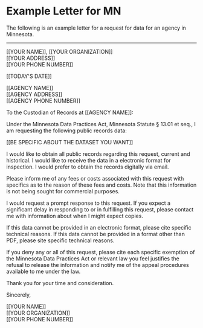 # Example Letter for MN

The following is an example letter for a request for data for an agency in Minnesota.

<hr>

[[YOUR NAME]], [[YOUR ORGANIZATION]]  
[[YOUR ADDRESS]]  
[[YOUR PHONE NUMBER]]  


[[TODAY'S DATE]]  


[[AGENCY NAME]]  
[[AGENCY ADDRESS]]  
[[AGENCY PHONE NUMBER]]  
  
    

To the Custodian of Records at [[AGENCY NAME]]:

Under the Minnesota Data Practices Act, Minnesota Statute § 13.01 et seq., I am requesting the following public records data:

[[BE SPECIFIC ABOUT THE DATASET YOU WANT]]  

I would like to obtain all public records regarding this request, current and historical.  I would like to receive the data in a electronic format for inspection.   I would prefer to obtain the records digitally via email.

Please inform me of any fees or costs associated with this request with specifics as to the reason of these fees and costs.  Note that this information is not being sought for commercial purposes.

I would request a prompt response to this request.  If you expect a significant delay in responding to or in fulfilling this request, please contact me with information about when I might expect copies.

If this data cannot be provided in an electronic format, please cite specific technical reasons.  If this data cannot be provided in a format other than PDF, please site specific technical reasons.

If you deny any or all of this request, please cite each specific exemption of the Minnesota Data Practices Act or relevant law you feel justifies the refusal to release the information and notify me of the appeal procedures available to me under the law.

Thank you for your time and consideration.

Sincerely,
  
  
[[YOUR NAME]]  
[[YOUR ORGANIZATION]]  
[[YOUR PHONE NUMBER]]  